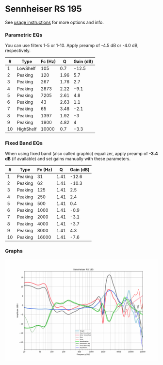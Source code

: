 # Sennheiser RS 195
See [usage instructions](https://github.com/jaakkopasanen/AutoEq#usage) for more options and info.

### Parametric EQs
You can use filters 1-5 or 1-10. Apply preamp of -4.5 dB or -4.0 dB, respectively.

|   # | Type      |   Fc (Hz) |    Q |   Gain (dB) |
|-----|-----------|-----------|------|-------------|
|   1 | LowShelf  |       105 | 0.7  |       -12.5 |
|   2 | Peaking   |       120 | 1.96 |         5.7 |
|   3 | Peaking   |       267 | 1.76 |         2.7 |
|   4 | Peaking   |      2873 | 2.22 |        -9.1 |
|   5 | Peaking   |      7205 | 2.61 |         4.8 |
|   6 | Peaking   |        43 | 2.63 |         1.1 |
|   7 | Peaking   |        65 | 3.48 |        -2.1 |
|   8 | Peaking   |      1397 | 1.92 |        -3   |
|   9 | Peaking   |      1900 | 4.82 |         4   |
|  10 | HighShelf |     10000 | 0.7  |        -3.3 |

### Fixed Band EQs
When using fixed band (also called graphic) equalizer, apply preamp of **-3.4 dB** (if available) and set gains manually with these parameters.

|   # | Type    |   Fc (Hz) |    Q |   Gain (dB) |
|-----|---------|-----------|------|-------------|
|   1 | Peaking |        31 | 1.41 |       -12.6 |
|   2 | Peaking |        62 | 1.41 |       -10.3 |
|   3 | Peaking |       125 | 1.41 |         2.5 |
|   4 | Peaking |       250 | 1.41 |         2.4 |
|   5 | Peaking |       500 | 1.41 |         0.4 |
|   6 | Peaking |      1000 | 1.41 |        -0.9 |
|   7 | Peaking |      2000 | 1.41 |        -3.1 |
|   8 | Peaking |      4000 | 1.41 |        -3.7 |
|   9 | Peaking |      8000 | 1.41 |         4.3 |
|  10 | Peaking |     16000 | 1.41 |        -7.6 |

### Graphs
![](./Sennheiser%20RS%20195.png)
